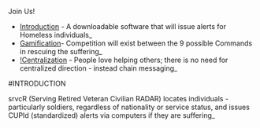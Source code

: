 Join Us!

- [Introduction](https://github.com/SalmanEagle/srvcR/README.md/#INTRODUCTION) - A downloadable software that will issue alerts for Homeless individuals_
- [Gamification]()- Competition will exist between the 9 possible Commands in rescuing the suffering_
- [!Centralization]() - People love helping others; there is no need for centralized direction - instead chain messaging_


#INTRODUCTION

srvcR (Serving Retired Veteran Civilian RADAR) locates individuals - particularly soldiers, regardless of nationality or service status, and issues CUPId (standardized) alerts via computers if they are suffering_

